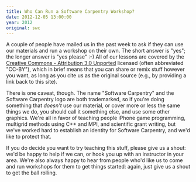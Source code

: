 ```yaml
---
title: Who Can Run a Software Carpentry Workshop?
date: 2012-12-05 13:00:00
year: 2012
original: swc
---
```

<p>A couple of people have mailed us in the past week to ask if they can use our materials and run a workshop on their own.  The short answer is "yes"; the longer answer is "yes please" :-)  All of our lessons are covered by the <a href="http://creativecommons.org/licenses/by/3.0/">Creative Commons - Attribution 3.0 Unported</a> licensed (often abbreviated "CC-BY"), which in brief means that you can share or remix stuff however you want, as long as you cite us as the original source (e.g., by providing a link back to this site).</p>
<p>There is one caveat, though.  The name "Software Carpentry" and the Software Carpentry logo are both trademarked, so if you're doing something that <em>doesn't</em> use our material, or cover more or less the same things we do, you should call it something else, and use some other graphics.  We're all in favor of teaching people iPhone game programming, multigrid methods using C++ and MPI, and scientific grant writing, but we've worked hard to establish an identity for Software Carpentry, and we'd like to protect that.</p>
<p>If you do decide you want to try teaching this stuff, please give us a shout: we'd be happy to help if we can, or hook you up with an instructor in your area.  We're also always happy to hear from people who'd like us to come and run workshops for them to get things started: again, just give us a shout to get the ball rolling.</p>
